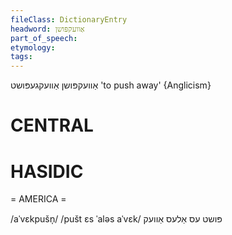 ```yaml
---
fileClass: DictionaryEntry
headword: אַוועקפּושן
part_of_speech: 
etymology: 
tags: 
---
```

אַוועקפּושן
אַוועקגעפּושט
'to push away'
{Anglicism}

CENTRAL
========

HASIDIC
=======
= AMERICA = 

/aˈvɛkpušn̩/
/pušt ɛs ˈaləs aˈvɛk/ פּושט עס אַלעס אַוועק